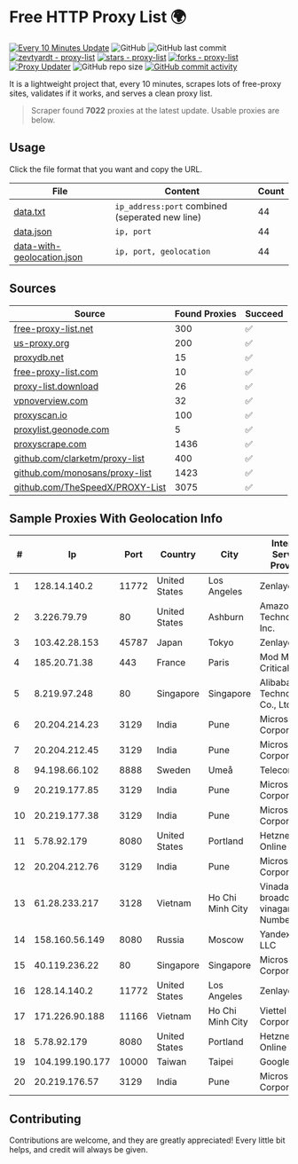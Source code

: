 
# Free HTTP Proxy List 🌍

[![Every 10 Minutes Update](https://github.com/mertguvencli/http-proxy-list/actions/workflows/main.yml/badge.svg?branch=main)](https://github.com/mertguvencli/http-proxy-list/actions/workflows/main.yml)
![GitHub](https://img.shields.io/github/license/mertguvencli/http-proxy-list)
![GitHub last commit](https://img.shields.io/github/last-commit/mertguvencli/http-proxy-list)
[![zevtyardt - proxy-list](https://img.shields.io/static/v1?label=zevtyardt&message=proxy-list&color=blue&logo=github)](https://github.com/zevtyardt/proxy-list "Go to GitHub repo")
[![stars - proxy-list](https://img.shields.io/github/stars/zevtyardt/proxy-list?style=social)](https://github.com/zevtyardt/proxy-list)
[![forks - proxy-list](https://img.shields.io/github/forks/zevtyardt/proxy-list?style=social)](https://github.com/zevtyardt/proxy-list)
[![Proxy Updater](https://github.com/zevtyardt/proxy-list/workflows/Proxy%20Updater/badge.svg)](https://github.com/zevtyardt/proxy-list/actions?query=workflow:"Proxy+Updater")
![GitHub repo size](https://img.shields.io/github/repo-size/zevtyardt/proxy-list)
[![GitHub commit activity](https://img.shields.io/github/commit-activity/m/zevtyardt/proxy-list?logo=commits)](https://github.com/zevtyardt/proxy-list/commits/main)

It is a lightweight project that, every 10 minutes, scrapes lots of free-proxy sites, validates if it works, and serves a clean proxy list.

> Scraper found **7022** proxies at the latest update. Usable proxies are below.

## Usage

Click the file format that you want and copy the URL.

|File|Content|Count|
|----|-------|-----|
|[data.txt](https://raw.githubusercontent.com/mertguvencli/http-proxy-list/main/proxy-list/data.txt)|`ip_address:port` combined (seperated new line)|44|
|[data.json](https://raw.githubusercontent.com/mertguvencli/http-proxy-list/main/proxy-list/data.json)|`ip, port`|44|
|[data-with-geolocation.json](https://raw.githubusercontent.com/mertguvencli/http-proxy-list/main/proxy-list/data-with-geolocation.json)|`ip, port, geolocation`|44|

## Sources

|Source|Found Proxies|Succeed|
|------|-------------|-------|
|[free-proxy-list.net](https://free-proxy-list.net)|300|✅|
|[us-proxy.org](https://www.us-proxy.org)|200|✅|
|[proxydb.net](http://proxydb.net)|15|✅|
|[free-proxy-list.com](https://free-proxy-list.com/?page=&port=&type%5B%5D=http&type%5B%5D=https&up_time=0&search=Search)|10|✅|
|[proxy-list.download](https://www.proxy-list.download/HTTP)|26|✅|
|[vpnoverview.com](https://vpnoverview.com/privacy/anonymous-browsing/free-proxy-servers)|32|✅|
|[proxyscan.io](https://www.proxyscan.io)|100|✅|
|[proxylist.geonode.com](https://proxylist.geonode.com/api/proxy-list?limit=300&page=1&sort_by=lastChecked&sort_type=desc&protocols=http,https)|5|✅|
|[proxyscrape.com](https://api.proxyscrape.com/v2/?request=displayproxies&protocol=http&timeout=10000&country=all&ssl=all&anonymity=all)|1436|✅|
|[github.com/clarketm/proxy-list](https://raw.githubusercontent.com/clarketm/proxy-list/master/proxy-list-raw.txt)|400|✅|
|[github.com/monosans/proxy-list](https://raw.githubusercontent.com/monosans/proxy-list/main/proxies/http.txt)|1423|✅|
|[github.com/TheSpeedX/PROXY-List](https://raw.githubusercontent.com/TheSpeedX/PROXY-List/master/http.txt)|3075|✅|


## Sample Proxies With Geolocation Info

|#|Ip|Port|Country|City|Internet Service Provider|
|-|--|----|-------|----|-------------------------|
|1|128.14.140.2|11772|United States|Los Angeles|Zenlayer Inc|
|2|3.226.79.79|80|United States|Ashburn|Amazon Technologies Inc.|
|3|103.42.28.153|45787|Japan|Tokyo|Zenlayer Inc|
|4|185.20.71.38|443|France|Paris|Mod Mission Critical LLC|
|5|8.219.97.248|80|Singapore|Singapore|Alibaba (US) Technology Co., Ltd.|
|6|20.204.214.23|3129|India|Pune|Microsoft Corporation|
|7|20.204.212.45|3129|India|Pune|Microsoft Corporation|
|8|94.198.66.102|8888|Sweden|Umeå|Telecom3|
|9|20.219.177.85|3129|India|Pune|Microsoft Corporation|
|10|20.219.177.38|3129|India|Pune|Microsoft Corporation|
|11|5.78.92.179|8080|United States|Portland|Hetzner Online GmbH|
|12|20.204.212.76|3129|India|Pune|Microsoft Corporation|
|13|61.28.233.217|3128|Vietnam|Ho Chi Minh City|Vinadata broadcast via vinagame AS Number|
|14|158.160.56.149|8080|Russia|Moscow|Yandex.Cloud LLC|
|15|40.119.236.22|80|Singapore|Singapore|Microsoft Corporation|
|16|128.14.140.2|11772|United States|Los Angeles|Zenlayer Inc|
|17|171.226.90.188|11166|Vietnam|Ho Chi Minh City|Viettel Corporation|
|18|5.78.92.179|8080|United States|Portland|Hetzner Online GmbH|
|19|104.199.190.177|10000|Taiwan|Taipei|Google LLC|
|20|20.219.176.57|3129|India|Pune|Microsoft Corporation|



## Contributing

Contributions are welcome, and they are greatly appreciated! Every
little bit helps, and credit will always be given.


